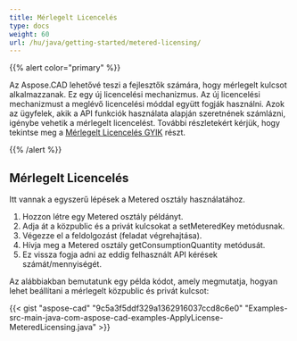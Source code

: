```yaml
---
title: Mérlegelt Licencelés
type: docs
weight: 60
url: /hu/java/getting-started/metered-licensing/
---
```


{{% alert color="primary" %}} 

Az Aspose.CAD lehetővé teszi a fejlesztők számára, hogy mérlegelt kulcsot alkalmazzanak. Ez egy új licencelési mechanizmus. Az új licencelési mechanizmust a meglévő licencelési móddal együtt fogják használni. Azok az ügyfelek, akik a API funkciók használata alapján szeretnének számlázni, igénybe vehetik a mérlegelt licencelést. További részletekért kérjük, hogy tekintse meg a [Mérlegelt Licencelés GYIK](https://purchase.aspose.com/faqs/licensing/metered) részt.

{{% /alert %}} 
## **Mérlegelt Licencelés**
Itt vannak a egyszerű lépések a Metered osztály használatához.

1. Hozzon létre egy Metered osztály példányt.
1. Adja át a közpublic és a privát kulcsokat a setMeteredKey metódusnak.
1. Végezze el a feldolgozást (feladat végrehajtása).
1. Hívja meg a Metered osztály getConsumptionQuantity metódusát.
1. Ez vissza fogja adni az eddig felhasznált API kérések számát/mennyiségét.

Az alábbiakban bemutatunk egy példa kódot, amely megmutatja, hogyan lehet beállítani a mérlegelt közpublic és privát kulcsot:

{{< gist "aspose-cad" "9c5a3f5ddf329a1362916037ccd8c6e0" "Examples-src-main-java-com-aspose-cad-examples-ApplyLicense-MeteredLicensing.java" >}}
